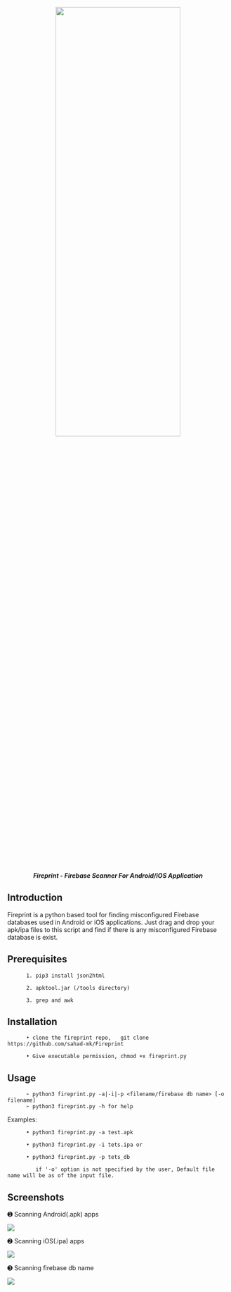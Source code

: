 <p align="center"> <img src="https://github.com/sahad-mk/Fireprint/blob/master/screenshots/fireprint_banner.png" height="50%" width="75%"></p>
<p align="center"><b><i> Fireprint - Firebase Scanner For Android/iOS Application </i> </b> </p>

## Introduction
Fireprint is a python based tool for finding misconfigured Firebase databases used in Android or iOS applications. Just drag and drop your apk/ipa files to this script and find if there is any misconfigured Firebase database is exist.

## Prerequisites
          1. pip3 install json2html
          
          2. apktool.jar (/tools directory)
          
          3. grep and awk
           
           
## Installation
          • clone the fireprint repo,   git clone https://github.com/sahad-mk/Fireprint
          
          • Give executable permission, chmod +x fireprint.py 
          
  
## Usage
          ➢ python3 fireprint.py -a|-i|-p <filename/firebase db name> [-o filename]
          ➢ python3 fireprint.py -h for help
 
   Examples:
                                                                                                                                             
          • python3 fireprint.py -a test.apk 
              
          • python3 fireprint.py -i tets.ipa or
                                                         
          • python3 fireprint.py -p tets_db 
                                                         
             if '-o' option is not specified by the user, Default file name will be as of the input file.
  
## Screenshots
 ➊ Scanning Android(.apk) apps
             
  <img src=https://github.com/sahad-mk/Fireprint/blob/master/screenshots/scan_android.png >

 ➋ Scanning iOS(.ipa) apps 
           
   <img src=https://github.com/sahad-mk/Fireprint/blob/master/screenshots/scan_iOS.png >

 ➌ Scanning firebase db name
            
  <img src=https://github.com/sahad-mk/Fireprint/blob/master/screenshots/scan_dbname.png >

